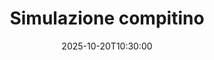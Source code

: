 ---
type: lecture
date: 2025-10-20T10:30:00
title: Simulazione compitino
lecture_type: Esercitazione
thumbnail: /static_files/presentations/lec.jpg
links:
hide_from_announcments: true
---